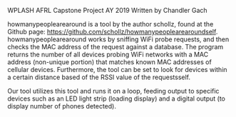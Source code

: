 WPLASH
AFRL Capstone Project
AY 2019
Written by Chandler Gach


howmanypeoplearearound is a tool by the author schollz, found at the
Github page: https://github.com/schollz/howmanypeoplearearoundself.
howmanypeoplearearound works by sniffing WiFi probe requests, and then
checks the MAC address of the request against a database. The program
returns the number of all devices probing WiFi networks with a MAC
address (non-unique portion) that matches known MAC addresses of cellular
devices.  Furthermore, the tool can be set to look for devices within a
certain distance based of the RSSI value of the requestsself.

Our tool utilizes this tool and runs it on a loop, feeding output to
specific devices such as an LED light strip (loading display) and a digital
output (to display number of phones detected).
